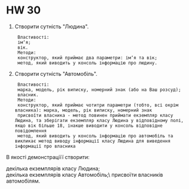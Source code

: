 # HW 30

1. Створити сутність "Людина".

        Властивості:
        імʼя;
        вік.
        Методи:
        конструктор, який приймає два параметри: імʼя та вік;
        метод, який виводить у консоль інформацію про людину.
2. Створити сутність "Автомобіль".
        
        Властивості:
        марка, модель, рік виписку, номерний знак (або на Ваш розсуд);
        власник.
        Методи:
        конструктор, який приймає чотитри параметри (тобто, всі окрім власника): марка, модель, рік виписку, номерний знак 
        присвоїти власника - метод повинен приймати екземпляр класу Людина, та зберігати екземпляр класу Людина у відповідному полі, якщо вік більше 18, інакше виводити у консоль відповідне повідомлення
        метод, який виводить у консоль інформацію про автомобіль та викликає метод виводу інформації класу Людина для виведення інформації про власника


В якості демонстраціїї створити:

декілька екземплярів класу Людина;\
декілька екземплярів класу Автомобіль;\\
присвоїти власників автомобілям.
